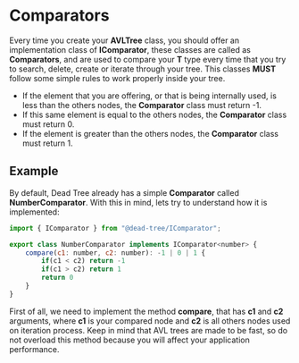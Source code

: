 # Comparators

Every time you create your **AVLTree<T>** class, you should offer an implementation class of **IComparator**, these classes are called as **Comparators**, and are used to compare your **T** type every time that you try to search, delete, create or iterate through your tree. This classes **MUST** follow some simple rules to work properly inside your tree.
- If the element that you are offering, or that is being internally used, is less than the others nodes, the **Comparator** class must return -1.
- If this same element is equal to the others nodes, the **Comparator** class must return 0.
- If the element is greater than the others nodes, the **Comparator** class must return 1.

## Example

By default, Dead Tree already has a simple **Comparator** called **NumberComparator**. With this in mind, lets try to understand how it is implemented:
```javascript
import { IComparator } from "@dead-tree/IComparator";

export class NumberComparator implements IComparator<number> {
	compare(c1: number, c2: number): -1 | 0 | 1 {
		if(c1 < c2) return -1
		if(c1 > c2) return 1
		return 0
	}
}
```

First of all, we need to implement the method **compare**, that has **c1** and **c2** arguments, where **c1** is your compared node and **c2** is all others nodes used on iteration process. Keep in mind that AVL trees are made to be fast, so do not overload this method because you will affect your application performance.
